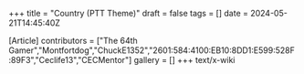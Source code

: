 +++
title = "Country (PTT Theme)"
draft = false
tags = []
date = 2024-05-21T14:45:40Z

[Article]
contributors = ["The 64th Gamer","Montfortdog","ChuckE1352","2601:584:4100:EB10:8DD1:E599:528F:89F3","Ceclife13","CECMentor"]
gallery = []
+++
text/x-wiki